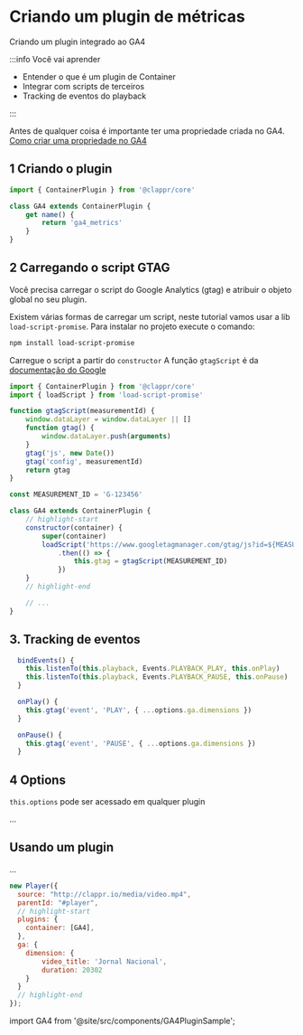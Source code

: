 # Criando um plugin de métricas

Criando um plugin integrado ao GA4

:::info Você vai aprender

- Entender o que é um plugin de Container
- Integrar com scripts de terceiros
- Tracking de eventos do playback

:::

Antes de qualquer coisa é importante ter uma propriedade criada no GA4.
[Como criar uma propriedade no GA4](https://support.google.com/analytics/answer/9744165?hl=pt-BR#zippy=%2Cneste-artigo)

## 1 Criando o plugin

```js
import { ContainerPlugin } from '@clappr/core'

class GA4 extends ContainerPlugin {
    get name() {
        return 'ga4_metrics'
    }
}
```

## 2 Carregando o script GTAG

Você precisa carregar o script do Google Analytics (gtag) e atribuir o objeto global no seu plugin.

Existem várias formas de carregar um script, neste tutorial vamos usar a lib `load-script-promise`. Para instalar no projeto execute o comando:


```bash
npm install load-script-promise
```

Carregue o script a partir do `constructor`
A função `gtagScript` é da [documentação do Google](https://developers.google.com/tag-platform/gtagjs/install)

```js
import { ContainerPlugin } from '@clappr/core'
import { loadScript } from 'load-script-promise'

function gtagScript(measurementId) {
    window.dataLayer = window.dataLayer || []
    function gtag() {
        window.dataLayer.push(arguments)
    }
    gtag('js', new Date())
    gtag('config', measurementId)
    return gtag
}

const MEASUREMENT_ID = 'G-123456'

class GA4 extends ContainerPlugin {
    // highlight-start
    constructor(container) {
        super(container)
        loadScript('https://www.googletagmanager.com/gtag/js?id=${MEASUREMENT_ID}')
            .then(() => {
                this.gtag = gtagScript(MEASUREMENT_ID)
            })
    }
    // highlight-end

    // ...
}
```

## 3. Tracking de eventos

```js
  bindEvents() {
    this.listenTo(this.playback, Events.PLAYBACK_PLAY, this.onPlay)
    this.listenTo(this.playback, Events.PLAYBACK_PAUSE, this.onPause)
  }

  onPlay() {
    this.gtag('event', 'PLAY', { ...options.ga.dimensions })
  }

  onPause() {
    this.gtag('event', 'PAUSE', { ...options.ga.dimensions })
  }

```

## 4 Options

`this.options` pode ser acessado em qualquer plugin

...

## Usando um plugin

...

```js
new Player({
  source: "http://clappr.io/media/video.mp4",
  parentId: "#player",
  // highlight-start
  plugins: {
    container: [GA4],
  },
  ga: {
    dimension: {
        video_title: 'Jornal Nacional',
        duration: 20302
    }
  }
  // highlight-end
});
```

<!-- Custom component -->

import GA4 from '@site/src/components/GA4PluginSample';

<GA4 />
